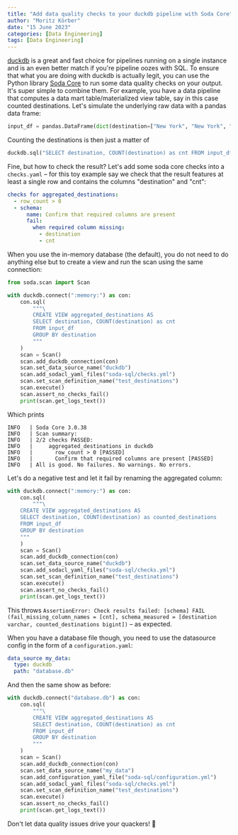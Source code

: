 ```yaml
---
title: "Add data quality checks to your duckdb pipeline with Soda Core"
author: "Moritz Körber"
date: "15 June 2023"
categories: [Data Engineering]
tags: [Data Engineering]
---
```


[duckdb](https://motherduck.com/blog/six-reasons-duckdb-slaps/) is a great and fast choice for pipelines running on a single instance and is an even better match if you're pipeline oozes with SQL. To ensure that what you are doing with duckdb is actually legit, you can use the Python library [Soda Core](https://github.com/sodadata/soda-core) to run some data quality checks on your output. It's super simple to combine them. For example, you have a data pipeline that computes a data mart table/materialized view table, say in this case counted destinations. Let's simulate the underlying raw data with a pandas data frame:

```python
input_df = pandas.DataFrame(dict(destination=["New York", "New York", "Chicago"]))
```

Counting the destinations is then just a matter of

```python
duckdb.sql("SELECT destination, COUNT(destination) as cnt FROM input_df GROUP BY destination")
```

Fine, but how to check the result? Let's add some soda core checks into a `checks.yaml` – for this toy example say we check that the result features at least a single row and contains the columns "destination" and "cnt":

```yaml
checks for aggregated_destinations:
  - row_count > 0
  - schema:
      name: Confirm that required columns are present
      fail:
        when required column missing:
          - destination
          - cnt
```

When you use the in-memory database (the default), you do not need to do anything else but to create a view and run the scan using the same connection:

```python
from soda.scan import Scan

with duckdb.connect(":memory:") as con:
    con.sql(
        """\
        CREATE VIEW aggregated_destinations AS
        SELECT destination, COUNT(destination) as cnt
        FROM input_df
        GROUP BY destination
        """
    )
    scan = Scan()
    scan.add_duckdb_connection(con)
    scan.set_data_source_name("duckdb")
    scan.add_sodacl_yaml_files("soda-sql/checks.yml")
    scan.set_scan_definition_name("test_destinations")
    scan.execute()
    scan.assert_no_checks_fail()
    print(scan.get_logs_text())
```

Which prints

```
INFO   | Soda Core 3.0.38
INFO   | Scan summary:
INFO   | 2/2 checks PASSED:
INFO   |     aggregated_destinations in duckdb
INFO   |       row_count > 0 [PASSED]
INFO   |       Confirm that required columns are present [PASSED]
INFO   | All is good. No failures. No warnings. No errors.
```

Let's do a negative test and let it fail by renaming the aggregated column:

```python
with duckdb.connect(":memory:") as con:
    con.sql(
        """\
    CREATE VIEW aggregated_destinations AS
    SELECT destination, COUNT(destination) as counted_destinations
    FROM input_df
    GROUP BY destination
    """
    )
    scan = Scan()
    scan.add_duckdb_connection(con)
    scan.set_data_source_name("duckdb")
    scan.add_sodacl_yaml_files("soda-sql/checks.yml")
    scan.set_scan_definition_name("test_destinations")
    scan.execute()
    scan.assert_no_checks_fail()
    print(scan.get_logs_text())
```

This throws `AssertionError: Check results failed: [schema] FAIL (fail_missing_column_names = [cnt], schema_measured = [destination varchar, counted_destinations bigint])` – as expected.

When you have a database file though, you need to use the datasource config in the form of a `configuration.yaml`:

```yaml
data_source my_data:
  type: duckdb
  path: "database.db"
```

And then the same show as before:

```python
with duckdb.connect("database.db") as con:
    con.sql(
        """\
        CREATE VIEW aggregated_destinations AS
        SELECT destination, COUNT(destination) as cnt
        FROM input_df
        GROUP BY destination
        """
    )
    scan = Scan()
    scan.add_duckdb_connection(con)
    scan.set_data_source_name("my_data")
    scan.add_configuration_yaml_file("soda-sql/configuration.yml")
    scan.add_sodacl_yaml_files("soda-sql/checks.yml")
    scan.set_scan_definition_name("test_destinations")
    scan.execute()
    scan.assert_no_checks_fail()
    print(scan.get_logs_text())
```

Don't let data quality issues drive your quackers! 🦆
